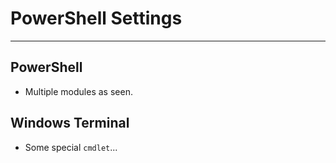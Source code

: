 # PowerShell Settings
---

## PowerShell
- Multiple modules as seen.

## Windows Terminal
- Some special `cmdlet`...
